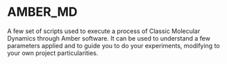 # AMBER_MD

A few set of scripts used to execute a process of Classic Molecular Dynamics through Amber software.
It can be used to understand a few parameters applied and to guide you to do your experiments, modifying to your own project particularities.
